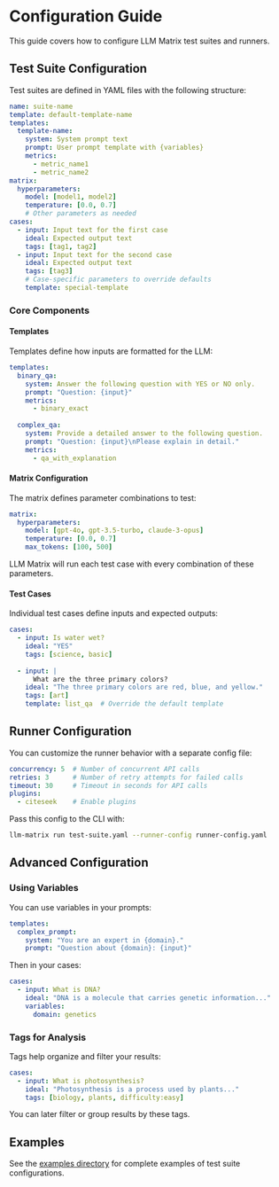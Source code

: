 # Configuration Guide

This guide covers how to configure LLM Matrix test suites and runners.

## Test Suite Configuration

Test suites are defined in YAML files with the following structure:

```yaml
name: suite-name
template: default-template-name
templates:
  template-name:
    system: System prompt text
    prompt: User prompt template with {variables}
    metrics:
      - metric_name1
      - metric_name2
matrix:
  hyperparameters:
    model: [model1, model2]
    temperature: [0.0, 0.7]
    # Other parameters as needed
cases:
  - input: Input text for the first case
    ideal: Expected output text
    tags: [tag1, tag2]
  - input: Input text for the second case
    ideal: Expected output text
    tags: [tag3]
    # Case-specific parameters to override defaults
    template: special-template 
```

### Core Components

#### Templates

Templates define how inputs are formatted for the LLM:

```yaml
templates:
  binary_qa:
    system: Answer the following question with YES or NO only.
    prompt: "Question: {input}"
    metrics:
      - binary_exact
  
  complex_qa:
    system: Provide a detailed answer to the following question.
    prompt: "Question: {input}\nPlease explain in detail."
    metrics:
      - qa_with_explanation
```

#### Matrix Configuration

The matrix defines parameter combinations to test:

```yaml
matrix:
  hyperparameters:
    model: [gpt-4o, gpt-3.5-turbo, claude-3-opus]
    temperature: [0.0, 0.7]
    max_tokens: [100, 500]
```

LLM Matrix will run each test case with every combination of these parameters.

#### Test Cases

Individual test cases define inputs and expected outputs:

```yaml
cases:
  - input: Is water wet?
    ideal: "YES"
    tags: [science, basic]
  
  - input: |
      What are the three primary colors?
    ideal: "The three primary colors are red, blue, and yellow."
    tags: [art]
    template: list_qa  # Override the default template
```

## Runner Configuration

You can customize the runner behavior with a separate config file:

```yaml
concurrency: 5  # Number of concurrent API calls
retries: 3      # Number of retry attempts for failed calls
timeout: 30     # Timeout in seconds for API calls
plugins:
  - citeseek    # Enable plugins
```

Pass this config to the CLI with:

```bash
llm-matrix run test-suite.yaml --runner-config runner-config.yaml
```

## Advanced Configuration

### Using Variables

You can use variables in your prompts:

```yaml
templates:
  complex_prompt:
    system: "You are an expert in {domain}."
    prompt: "Question about {domain}: {input}"
```

Then in your cases:

```yaml
cases:
  - input: What is DNA?
    ideal: "DNA is a molecule that carries genetic information..."
    variables:
      domain: genetics
```

### Tags for Analysis

Tags help organize and filter your results:

```yaml
cases:
  - input: What is photosynthesis?
    ideal: "Photosynthesis is a process used by plants..."
    tags: [biology, plants, difficulty:easy]
```

You can later filter or group results by these tags.

## Examples

See the [examples directory](https://github.com/monarch-initiative/llm-runner/examples) for complete examples of test suite configurations.